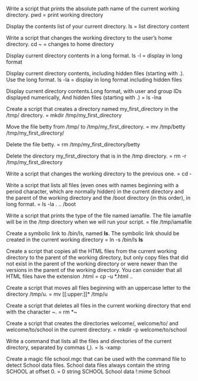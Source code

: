 Write a script that prints the absolute path name of the current working directory. pwd = print working directory

Display the contents list of your current directory. ls = list directory content

Write a script that changes the working directory to the user’s home directory. cd ~ = changes to home directory

Display current directory contents in a long format. ls -l = display in long format

Display current directory contents, including hidden files (starting with .). Use the long format. ls -la = display in long format including hidden files

Display current directory contents.Long format, with user and group IDs displayed numerically, And hidden files (starting with .) = ls -lna

Create a script that creates a directory named my_first_directory in the /tmp/ directory. = mkdir /tmp/my_first_directory

Move the file betty from /tmp/ to /tmp/my_first_directory. = mv /tmp/betty /tmp/my_first_directory/

Delete the file betty. = rm /tmp/my_first_directory/betty

Delete the directory my_first_directory that is in the /tmp directory. = rm -r /tmp/my_first_directory

Write a script that changes the working directory to the previous one. = cd -

Write a script that lists all files (even ones with names beginning with a period character, which are normally hidden) in the current directory and the parent of the working directory and the /boot directory (in this order), in long format. = ls -la . .. /boot

Write a script that prints the type of the file named iamafile. The file iamafile will be in the /tmp directory when we will run your script. = file /tmp/iamafile

Create a symbolic link to /bin/ls, named __ls__. The symbolic link should be created in the current working directory = ln -s /bin/ls __ls__

Create a script that copies all the HTML files from the current working directory to the parent of the working directory, but only copy files that did not exist in the parent of the working directory or were newer than the versions in the parent of the working directory. You can consider that all HTML files have the extension .html = cp -u *.html ..

Create a script that moves all files beginning with an uppercase letter to the directory /tmp/u. = mv [[:upper:]]* /tmp/u

Create a script that deletes all files in the current working directory that end with the character ~. =   rm *~

Create a script that creates the directories welcome/, welcome/to/ and welcome/to/school in the current directory. = mkdir -p welcome/to/school

Write a command that lists all the files and directories of the current directory, separated by commas (,).  = ls -xamp

Create a magic file school.mgc that can be used with the command file to detect School data files. School data files always contain the string SCHOOL at offset 0. = 
0 string SCHOOL School data 
!:mime School




